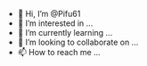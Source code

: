 - 👋 Hi, I’m @Pifu61
- 👀 I’m interested in ...
- 🌱 I’m currently learning ...
- 💞️ I’m looking to collaborate on ...
- 📫 How to reach me ...

<!---
Pifu61/Pifu61 is a ✨ special ✨ repository because its `README.md`  appears on your GitHub profile.
You can click the Preview link to take a look at your changes.
--->
